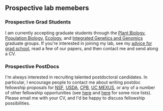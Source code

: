 ## Prospective lab memebers

### Prospective Grad Students

I am currently accepting graduate students through the [Plant Biology](http://biosci3.ucdavis.edu/gradGroups/pb/), [Population Biology](http://www-eve.ucdavis.edu/eve/pbg/), [Ecology](http://ecology.ucdavis.edu), and [Integrated Genetics and Genomics](http://igg.ucdavis.edu) graduate groups. If you're interested in joining my lab, see my [advice for grad school](http://www.slideshare.net/jrossibarra/forgradschool), read a few of our papers, and then contact me and send along a CV. 

### Prospective PostDocs

I'm always interested in recruiting talented postdoctoral candidates. In particular, I encourage people to contact me about writing postdoc fellowship proposals for [NSF](http://www.nsf.gov/funding/education.jsp?fund_type=3), [USDA](http://www.csrees.usda.gov/fo/fellowshipsgrantprogramafri.cfm), [CPB](http://cpb.ucdavis.edu/CPB%20Postdoc%20Fellowship.html), [UC MEXUS](http://www.ucmexus.ucr.edu/funding/fellowship_post_doc.html), or any of a number of other fellowship opportunities (see [here](http://mathbionerd.blogspot.com/2014/04/some-postdoctoral-fellowships-in-biology.html) and [here](http://people.ds.cam.ac.uk/dl384/Resources_Postdocs.html) for some nice lists). Please email me with your CV, and I'd be happy to discuss fellowship possibilities. 

